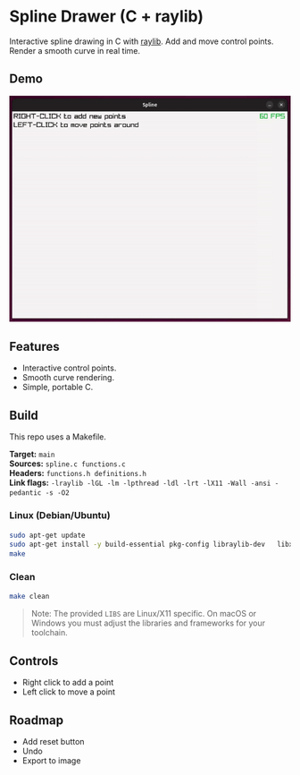 # Spline Drawer (C + raylib)

Interactive spline drawing in C with [raylib](https://www.raylib.com/). Add and move control points. Render a smooth curve in real time.

## Demo

![](https://github.com/OfirTzrik/Spline/blob/main/demo1.gif)

## Features

- Interactive control points.
- Smooth curve rendering.
- Simple, portable C.

## Build

This repo uses a Makefile.

**Target:** `main`  
**Sources:** `spline.c functions.c`  
**Headers:** `functions.h definitions.h`  
**Link flags:** `-lraylib -lGL -lm -lpthread -ldl -lrt -lX11 -Wall -ansi -pedantic -s -O2`

### Linux (Debian/Ubuntu)
```bash
sudo apt-get update
sudo apt-get install -y build-essential pkg-config libraylib-dev   libx11-dev libxrandr-dev libxi-dev libxinerama-dev libxcursor-dev
make
```

### Clean
```bash
make clean
```

> Note: The provided `LIBS` are Linux/X11 specific. On macOS or Windows you must adjust the libraries and frameworks for your toolchain.

## Controls

- Right click to add a point  
- Left click to move a point

## Roadmap

- Add reset button
- Undo
- Export to image
